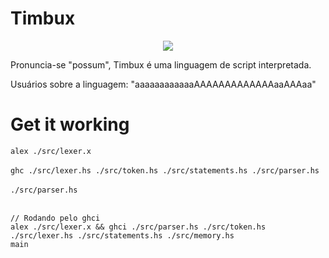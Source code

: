 # Timbux

<p align="center">
  <img src="https://github.com/itepifanio/timbu/blob/master/docs/img/timbu.png">
</p>

Pronuncia-se "possum", Timbux é uma linguagem de script interpretada.

Usuários sobre a linguagem: "aaaaaaaaaaaaAAAAAAAAAAAAAaaAAAaa"

# Get it working

`alex ./src/lexer.x`<br><br>
`ghc ./src/lexer.hs ./src/token.hs ./src/statements.hs ./src/parser.hs`<br><br>
`./src/parser.hs`<br><br>

```shell
// Rodando pelo ghci
alex ./src/lexer.x && ghci ./src/parser.hs ./src/token.hs ./src/lexer.hs ./src/statements.hs ./src/memory.hs
main
```

